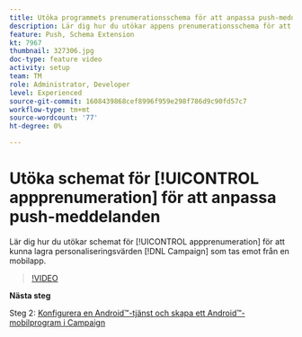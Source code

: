 ```yaml
---
title: Utöka programmets prenumerationsschema för att anpassa push-meddelanden
description: Lär dig hur du utökar appens prenumerationsschema för att kunna lagra personaliseringsvärden som Campaign tar emot från en mobilapp.
feature: Push, Schema Extension
kt: 7967
thumbnail: 327306.jpg
doc-type: feature video
activity: setup
team: TM
role: Administrator, Developer
level: Experienced
source-git-commit: 1608439868cef8996f959e298f786d9c90fd57c7
workflow-type: tm+mt
source-wordcount: '77'
ht-degree: 0%

---
```



# Utöka schemat för [!UICONTROL appprenumeration] för att anpassa push-meddelanden

Lär dig hur du utökar schemat för [!UICONTROL appprenumeration] för att kunna lagra personaliseringsvärden [!DNL Campaign] som tas emot från en mobilapp.

>[!VIDEO](https://video.tv.adobe.com/v/327306?quality=12)

**Nästa steg**

Steg 2: [Konfigurera en Android™-tjänst och skapa ett Android™-mobilprogram i Campaign](/help/tutorial-get-started-with-push-notifications-for-android/configure-an-android-service-in-campaign.md)
